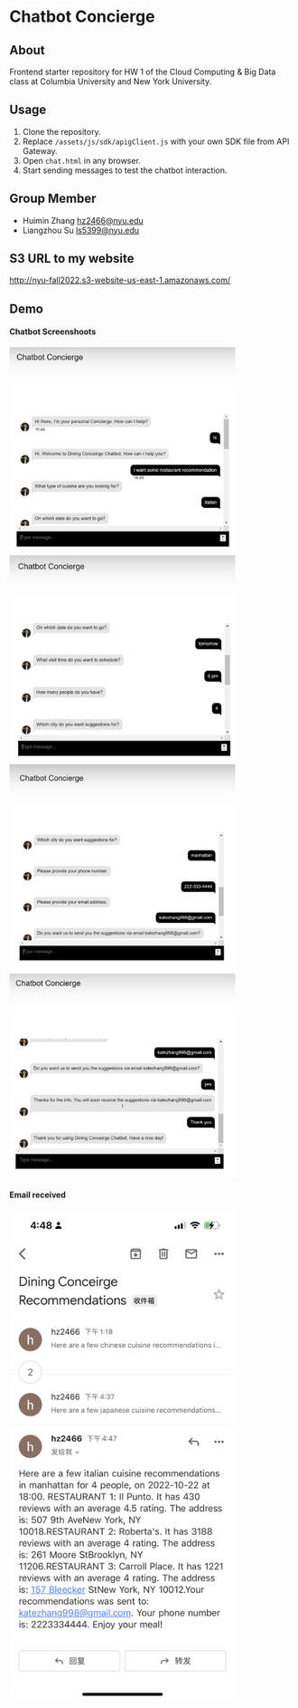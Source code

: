 # Chatbot Concierge #

## About ##

Frontend starter repository for HW 1 of the Cloud Computing & Big Data
class at Columbia University and New York University.

## Usage ##

1. Clone the repository.
2. Replace `/assets/js/sdk/apigClient.js` with your own SDK file from API
   Gateway.
3. Open `chat.html` in any browser.
4. Start sending messages to test the chatbot interaction.

## Group Member ##
* Huimin Zhang hz2466@nyu.edu
* Liangzhou Su ls5399@nyu.edu

## S3 URL to my website ##
http://nyu-fall2022.s3-website-us-east-1.amazonaws.com/

## Demo
#### Chatbot Screenshoots
<img src=demo/demo1.png width=400/>
<img src=demo/demo2.png width=400/>
<img src=demo/demo3.png width=400/>
<img src=demo/demo4.png width=400/>

#### Email received
<img src=demo/Email_received.png width=400/>
